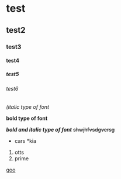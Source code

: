 # test
## test2
### test3
#### test4
##### test5
###### test6
*(italic type of font*

**bold type of font**

***bold and italic type of font***
~~shwjhfvsdgversg~~
* cars
  *kia
1. otts
  1. prime

[goo](www.google.com)
  
